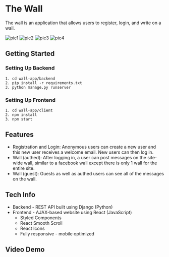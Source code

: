# The Wall

The wall is an application that allows users to register, login, and write on a wall.

![pic1](https://user-images.githubusercontent.com/98661499/188015656-c5a1200e-d0cd-41c7-b5c8-9baa7b5fa58e.PNG)
![pic2](https://user-images.githubusercontent.com/98661499/188015729-8e253fcf-7ce9-4954-b9c2-7bcee1cc1067.PNG)
![pic3](https://user-images.githubusercontent.com/98661499/188015779-8aa10606-2ea4-4531-b97d-2f4511f4f90d.PNG)
![pic4](https://user-images.githubusercontent.com/98661499/188015813-ba74dc21-75dd-4af8-bf27-f41252650156.PNG)


## Getting Started
### Setting Up Backend

    1. cd wall-app/backend
    2. pip install -r requirements.txt
    3. python manage.py runserver

### Setting Up Frontend
    
    1. cd wall-app/client
    2. npm install
    3. npm start


## Features
- Registration and Login: Anonymous users can create a new user and this new user receives a welcome email. New users can then log in.
- Wall (authed):  After logging in, a user can post messages on the site-wide wall, similar to a facebook wall except there is only 1 wall for the entire site.  
- Wall (guest): Guests as well as authed users can see all of the messages on the wall.

## Tech Info
- Backend - REST API built using Django (Python)
- Frontend - AJAX-based website using React (JavaScript)
    - Styled Components
    - React Smooth Scroll
    - React Icons
    - Fully responsive - mobile optimized
    
## Video Demo


